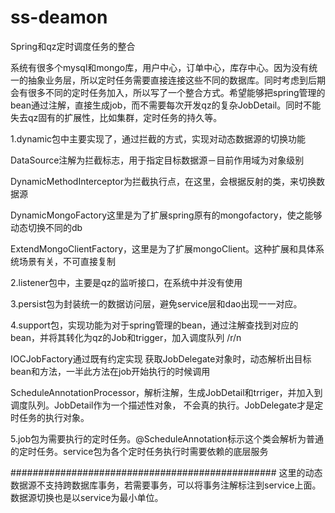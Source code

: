# ss-deamon
Spring和qz定时调度任务的整合

系统有很多个mysql和mongo库，用户中心，订单中心，库存中心。因为没有统一的抽象业务层，所以定时任务需要直接连接这些不同的数据库。同时考虑到后期会有很多不同的定时任务加入，所以写了一个整合方式。希望能够把spring管理的bean通过注解，直接生成job，而不需要每次开发qz的复杂JobDetail。同时不能失去qz固有的扩展性，比如集群，定时任务的持久等。


1.dynamic包中主要实现了，通过拦截的方式，实现对动态数据源的切换功能

  DataSource注解为拦截标志，用于指定目标数据源－目前作用域为对象级别
  
  DynamicMethodInterceptor为拦截执行点，在这里，会根据反射的类，来切换数据源
  
  DynamicMongoFactory这里是为了扩展spring原有的mongofactory，使之能够动态切换不同的db
  
  ExtendMongoClientFactory，这里是为了扩展mongoClient。这种扩展和具体系统场景有关，不可直接复制
  
  
  
2.listener包中，主要是qz的监听接口，在系统中并没有使用



3.persist包为封装统一的数据访问层，避免service层和dao出现一一对应。



4.support包，实现功能为对于spring管理的bean，通过注解查找到对应的bean，并将其转化为qz的Job和trigger，加入调度队列 /r/n

  IOCJobFactory通过既有约定实现 获取JobDelegate对象时，动态解析出目标bean和方法，一半此方法在job开始执行的时候调用
  
  ScheduleAnnotationProcessor，解析注解，生成JobDetail和trriger，并加入到调度队列。JobDetail作为一个描述性对象，
  不会真的执行。JobDelegate才是定时任务的执行对象。
  
  
  
5.job包为需要执行的定时任务。@ScheduleAnnotation标示这个类会解析为普通的定时任务。service包为各个定时任务执行时需要依赖的底层服务

################################################
这里的动态数据源不支持跨数据库事务，若需要事务，可以将事务注解标注到service上面。数据源切换也是以service为最小单位。
  
  
